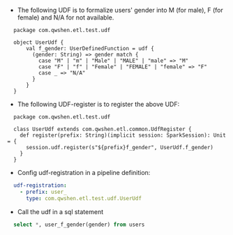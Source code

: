 - The following UDF is to formalize users' gender into M (for male),  F (for female) and N/A for not available.
```scale
  package com.qwshen.etl.test.udf
  
  object UserUdf {
      val f_gender: UserDefinedFunction = udf {
        (gender: String) => gender match {
          case "M" | "m" | "Male" | "MALE" | "male" => "M"
          case "F" | "f" | "Female" | "FEMALE" | "female" => "F"
          case _ => "N/A"
        }
      }
  }
```
- The following UDF-register is to register the above UDF:
```scaka
  package com.qwshen.etl.test.udf

  class UserUdf extends com.qwshen.etl.common.UdfRegister {
    def register(prefix: String)(implicit session: SparkSession): Unit = {
      session.udf.register(s"${prefix}f_gender", UserUdf.f_gender)
    }
  }
```
- Config udf-registration in a pipeline definition:
```yaml
  udf-registration:
    - prefix: user_
      type: com.qwshen.etl.test.udf.UserUdf

```
- Call the udf in a sql statement
```sql
  select *, user_f_gender(gender) from users
```